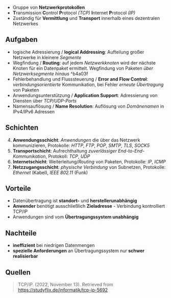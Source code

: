- Gruppe von **Netzwerkprotokollen**
- **T**ransmission **C**ontrol **P**rotocol *(TCP)* **I**nternet **P**rotocol *(IP)*
- Zuständig für **Vermittlung** und **Transport** innerhalb eines dezentralen Netzwerkes

## Aufgaben
 - logische Adressierung / **logical Addressing**: Aufteilung großer Netzwerke in kleinere *Segmente*
 - Wegfindung / **Routing**: auf jedem *Netzwerkknoten* wird der nächste Knoten für ein Datenpaket ermittelt. Wegfindung von Paketen *über Netzwerksegmente hinaus* ^b4a03f
 - Fehlerbehandlung und Flusssteuerung / **Error and Flow Control**: *verbindungsorientierte* Kommunikation, bei Fehler *erneute Übertragung* von Paketen
 - Anwendungsunterstützung / **Application Support**: Adressierung von Diensten über *TCP/UDP-Ports*
 - Namensauflösung / **Name Resolution**: Auflösung von *Domänenamen* in IPv4/IPv6 Adressen

## Schichten

4. **Anwendungsschicht**: *Anwendungen* die über das Netzwerk kommunizieren, Protokolle: *HTTP*, *FTP*, *POP*, *SMTP*, *TLS*, *SOCK5*
3. **Transportschicht**: Aufrechthaltung *zuverlässiger End-to-End-Kommunikation*, Protokoll: *TCP*, *UDP*
2. **Internetschicht**: Weiterleitung/*Routing* von Paketen, Protokolle: *IP*, *ICMP*
1. **Netzzugangsschicht**: *physische Verbindung* von Subnetzen, Protokolle: *Ethernet* (Kabel), *IEEE 802.11* (Funk)

## Vorteile
- Datenübertragung ist **standort-** und **herstellerunabhängig**
- **Anwender** benötigt ausschließlich **Zieladresse** - Verbindung kontrolliert TCP/IP
- Anwendungen sind vom **Übertragungssystem unabhängig**

## Nachteile
- **ineffizient** bei niedrigen Datenmengen
- **spezielle Anforderungen** an Übertragungssystem nur **schwer realisierbar**

## Quellen
> TCP/IP. (2022, November 13). Retrieved from https://studyflix.de/informatik/tcp-ip-5692
